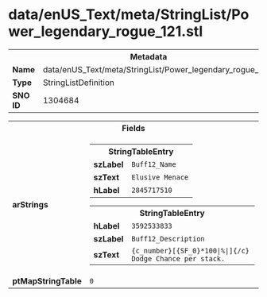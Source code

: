 <h1>data/enUS_Text/meta/StringList/Power_legendary_rogue_121.stl</h1><table><tr><th colspan="100%">Metadata</th></tr><tr><td><b>Name</b></td><td>data/enUS_Text/meta/StringList/Power_legendary_rogue_121.stl</td></tr><tr><td><b>Type</b></td><td>StringListDefinition</td></tr><tr><td><b>SNO ID</b></td><td>1304684</td></tr></table>

<table><tr><th colspan="100%">Fields</th></tr><tr><td><b>arStrings</b></td><td><table><tr><th colspan="100%">StringTableEntry</th></tr><tr><td><b>szLabel</b></td><td><code>Buff12_Name</code></td></tr><tr><td><b>szText</b></td><td><code>Elusive Menace</code></td></tr><tr><td><b>hLabel</b></td><td><code>2845717510</code></td></tr></table>


<table><tr><th colspan="100%">StringTableEntry</th></tr><tr><td><b>hLabel</b></td><td><code>3592533833</code></td></tr><tr><td><b>szLabel</b></td><td><code>Buff12_Description</code></td></tr><tr><td><b>szText</b></td><td><code>{c_number}[{SF_0}*100|%|]{/c} Dodge Chance per stack.</code></td></tr></table>


</td></tr><tr><td><b>ptMapStringTable</b></td><td><code>0</code></td></tr></table>

